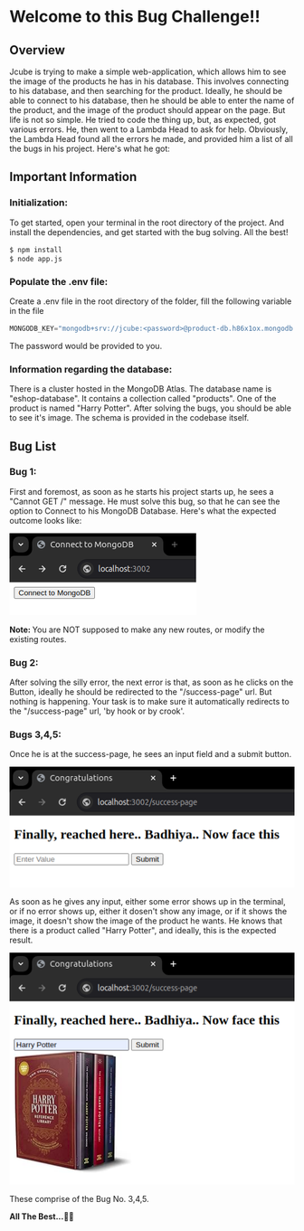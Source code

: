 # Welcome to this Bug Challenge!!

## Overview
Jcube is trying to make a simple web-application, which allows him to see the image of the products he has in his database. This involves connecting to his database, and then searching for the product. Ideally, he should be able to connect to his database, then he should be able to enter the name of the product, and the image of the product should appear on the page. But life is not so simple. He tried to code the thing up, but, as expected, got various errors.
He, then went to a Lambda Head to ask for help. Obviously, the Lambda Head found all the errors he made, and provided him a list of all the bugs in his project. Here's what he got:

## Important Information

### Initialization:
To get started, open your terminal in the root directory of the project. And install the dependencies, and get started with the bug solving. All the best!
```
$ npm install
$ node app.js
```

### Populate the .env file:
Create a .env file in the root directory of the folder, fill the following variable in the file
```cpp
MONGODB_KEY="mongodb+srv://jcube:<password>@product-db.h86x1ox.mongodb.net/?retryWrites=true&w=majority&appName=Product-DB"
```

The password would be provided to you.

### Information regarding the database:
There is a cluster hosted in the MongoDB Atlas. The database name is "eshop-database". It contains a collection called "products". One of the product is named "Harry Potter". After solving the bugs, you should be able to see it's image. The schema is provided in the codebase itself.

## Bug List
### Bug 1:
First and foremost, as soon as he starts his project starts up, he sees a "Cannot GET /" message. He must solve this bug, so that he can see the option to Connect to his MongoDB Database.
Here's what the expected outcome looks like: 

![Expected Outcome](./Expected/Bug1.png "Bug1")

<b> Note: </b> You are NOT supposed to make any new routes, or modify the existing routes. 

### Bug 2:
After solving the silly error, the next error is that, as soon as he clicks on the Button, ideally he should be redirected to the "/success-page" url. But nothing is happening. Your task is to make sure it automatically redirects to the "/success-page" url, 'by hook or by crook'.

### Bugs 3,4,5:
Once he is at the success-page, he sees an input field and a submit button. 

![Expected Outcome](./Expected/Bug3-5.png "Bug3-5")

As soon as he gives any input, either some error shows up in the terminal, or if no error shows up, either it dosen't show any image, or if it shows the image, it doesn't show the image of the product he wants. He knows that there is a product called "Harry Potter", and ideally, this is the expected result. 

![Expected Outcome](./Expected/FinalExp.png "Bug3-5")

These comprise of the Bug No. 3,4,5.

<b> All The Best...👍🏻 </b>
